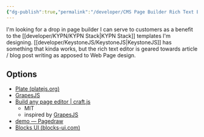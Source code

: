 ```yaml
---
{"dg-publish":true,"permalink":"/developer/CMS Page Builder Rich Text Editors/","created":"2024-04-30T20:30:54.933-05:00","updated":"2024-04-30T21:29:20.000-05:00"}
---
```



I'm looking for a drop in page builder I can serve to customers as a benefit to the [[developer/KYPN/KYPN Stack\|KYPN Stack]] templates I'm designing. [[developer/KeystoneJS/KeystoneJS\|KeystoneJS]] has something that kinda works, but the rich text editor is geared towards article / blog post writing as apposed to Web Page design.
## Options
- [Plate (platejs.org)](https://platejs.org/)
- [GrapesJS](https://grapesjs.com/)
- [Build any page editor | craft.js](https://craft.js.org/)
	- MIT
	- inspired by [GrapesJS](https://github.com/GrapesJS/grapesjs)
- [demo — Pagedraw](https://pagedraw.io/tutorials/basics)
- [Blocks UI (blocks-ui.com)](https://blocks-ui.com/)